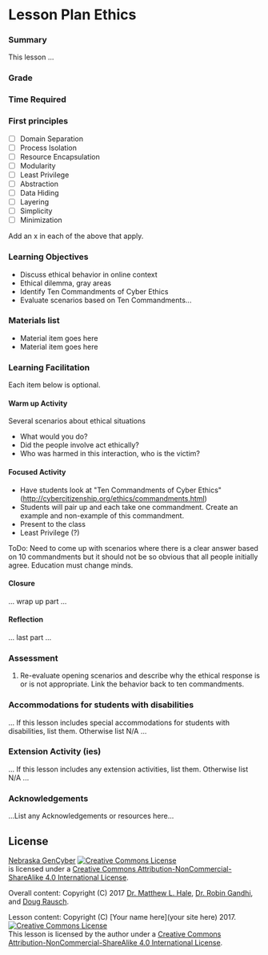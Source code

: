 # Lesson Plan Ethics

### Summary
This lesson ... 

### Grade
<Insert grade levels here>

### Time Required
<insert time required here>

### First principles
- [ ] Domain Separation
- [ ] Process Isolation
- [ ] Resource Encapsulation
- [ ] Modularity
- [ ] Least Privilege
- [ ] Abstraction
- [ ] Data Hiding
- [ ] Layering
- [ ] Simplicity
- [ ] Minimization

Add an x in each of the above that apply.

### Learning Objectives
- Discuss ethical behavior in online context
- Ethical dilemma, gray areas
- Identify Ten Commandments of Cyber Ethics
- Evaluate scenarios based on Ten Commandments...

### Materials list

* Material item goes here
* Material item goes here

### Learning Facilitation

Each item below is optional.

#### Warm up Activity
Several scenarios about ethical situations
- What would you do?
- Did the people involve act ethically?
- Who was harmed in this interaction, who is the victim?

#### Focused Activity
* Have students look at "Ten Commandments of Cyber Ethics" (http://cybercitizenship.org/ethics/commandments.html)
* Students will pair up and each take one commandment.  Create an example and non-example of this commandment.
* Present to the class
* Least Privilege (?)

[comment]: # (Not sure what Least Privilege is here, need to ask)
ToDo: Need to come up with scenarios where there is a clear answer based on 10 commandments but it should not be so obvious that all people initially agree.  Education must change minds.

#### Closure
... wrap up part ...

#### Reflection
... last part ...

### Assessment
1. Re-evaluate opening scenarios and describe why the ethical response is or is not appropriate. Link the behavior back to ten commandments.


[comment]: # (Quiz / Presentation / Project / Writing Assignment / Observation / Walk Around / Oral Questioning / Other)
 
### Accommodations for students with disabilities

... If this lesson includes special accommodations for students with disabilities, list them. Otherwise list N/A  ...

### Extension Activity (ies)

... If this lesson includes any extension activities, list them. Otherwise list N/A  ...

### Acknowledgements
...List any Acknowledgements or resources here...

## License
[Nebraska GenCyber](https://github.com/MLHale/nebraska-gencyber) <a rel="license" href="http://creativecommons.org/licenses/by-nc-sa/4.0/"><img alt="Creative Commons License" style="border-width:0" src="https://i.creativecommons.org/l/by-nc-sa/4.0/88x31.png" /></a><br /> is licensed under a <a rel="license" href="http://creativecommons.org/licenses/by-nc-sa/4.0/">Creative Commons Attribution-NonCommercial-ShareAlike 4.0 International License</a>.

Overall content: Copyright (C) 2017  [Dr. Matthew L. Hale](http://faculty.ist.unomaha.edu/mhale/), [Dr. Robin Gandhi](http://faculty.ist.unomaha.edu/rgandhi/), and [Doug Rausch](http://www.bellevue.edu/about/leadership/faculty/rausch-douglas).

Lesson content: Copyright (C) [Your name here](your site here) 2017.  
<a rel="license" href="http://creativecommons.org/licenses/by-nc-sa/4.0/"><img alt="Creative Commons License" style="border-width:0" src="https://i.creativecommons.org/l/by-nc-sa/4.0/88x31.png" /></a><br /><span xmlns:dct="http://purl.org/dc/terms/" property="dct:title">This lesson</span> is licensed by the author under a <a rel="license" href="http://creativecommons.org/licenses/by-nc-sa/4.0/">Creative Commons Attribution-NonCommercial-ShareAlike 4.0 International License</a>.
